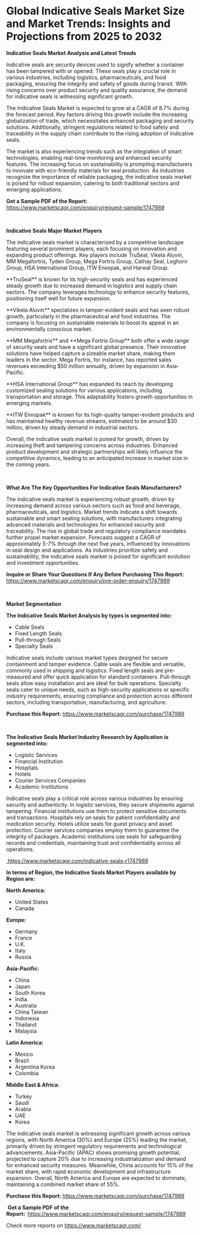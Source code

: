 <p><h1>Global Indicative Seals Market Size and Market Trends: Insights and Projections from 2025 to 2032</h1></p><p><strong>Indicative Seals Market Analysis and Latest Trends</strong></p>
<p><p>Indicative seals are security devices used to signify whether a container has been tampered with or opened. These seals play a crucial role in various industries, including logistics, pharmaceuticals, and food packaging, ensuring the integrity and safety of goods during transit. With rising concerns over product security and quality assurance, the demand for indicative seals is witnessing significant growth.</p><p>The Indicative Seals Market is expected to grow at a CAGR of 8.7% during the forecast period. Key factors driving this growth include the increasing globalization of trade, which necessitates enhanced packaging and security solutions. Additionally, stringent regulations related to food safety and traceability in the supply chain contribute to the rising adoption of indicative seals.</p><p>The market is also experiencing trends such as the integration of smart technologies, enabling real-time monitoring and enhanced security features. The increasing focus on sustainability is prompting manufacturers to innovate with eco-friendly materials for seal production. As industries recognize the importance of reliable packaging, the indicative seals market is poised for robust expansion, catering to both traditional sectors and emerging applications.</p></p>
<p><strong>Get a Sample PDF of the Report:&nbsp;</strong> <a href="https://www.marketscagr.com/enquiry/request-sample/1747989?utm_campaign=3221&utm_medium=2&utm_source=Github&utm_content=ia&utm_term=10042025&utm_id=indicative-seals">https://www.marketscagr.com/enquiry/request-sample/1747989</a></p>
<p>&nbsp;</p>
<p><strong>Indicative Seals Major Market Players</strong></p>
<p><p>The indicative seals market is characterized by a competitive landscape featuring several prominent players, each focusing on innovation and expanding product offerings. Key players include TruSeal, Vikela Aluvin, MM Megafortris, Tyden Group, Mega Fortris Group, Cathay Seal, Leghorn Group, HSA International Group, ITW Envopak, and Harwal Group.</p><p>**TruSeal** is known for its high-security seals and has experienced steady growth due to increased demand in logistics and supply chain sectors. The company leverages technology to enhance security features, positioning itself well for future expansion.</p><p>**Vikela Aluvin** specializes in tamper-evident seals and has seen robust growth, particularly in the pharmaceutical and food industries. The company is focusing on sustainable materials to boost its appeal in an environmentally conscious market.</p><p>**MM Megafortris** and **Mega Fortris Group** both offer a wide range of security seals and have a significant global presence. Their innovative solutions have helped capture a sizeable market share, making them leaders in the sector. Mega Fortris, for instance, has reported sales revenues exceeding $50 million annually, driven by expansion in Asia-Pacific.</p><p>**HSA International Group** has expanded its reach by developing customized sealing solutions for various applications, including transportation and storage. This adaptability fosters growth opportunities in emerging markets.</p><p>**ITW Envopak** is known for its high-quality tamper-evident products and has maintained healthy revenue streams, estimated to be around $30 million, driven by steady demand in industrial sectors.</p><p>Overall, the indicative seals market is poised for growth, driven by increasing theft and tampering concerns across industries. Enhanced product development and strategic partnerships will likely influence the competitive dynamics, leading to an anticipated increase in market size in the coming years.</p></p>
<p>&nbsp;</p>
<p><strong>What Are The Key Opportunities For Indicative Seals Manufacturers?</strong></p>
<p><p>The indicative seals market is experiencing robust growth, driven by increasing demand across various sectors such as food and beverage, pharmaceuticals, and logistics. Market trends indicate a shift towards sustainable and smart sealing solutions, with manufacturers integrating advanced materials and technologies for enhanced security and traceability. The rise in global trade and regulatory compliance mandates further propel market expansion. Forecasts suggest a CAGR of approximately 5-7% through the next five years, influenced by innovations in seal design and applications. As industries prioritize safety and sustainability, the indicative seals market is poised for significant evolution and investment opportunities.</p></p>
<p><strong>Inquire or Share Your Questions If Any Before Purchasing This Report:</strong> <a href="https://www.marketscagr.com/enquiry/pre-order-enquiry/1747989?utm_campaign=3221&utm_medium=2&utm_source=Github&utm_content=ia&utm_term=10042025&utm_id=indicative-seals">https://www.marketscagr.com/enquiry/pre-order-enquiry/1747989</a></p>
<p>&nbsp;</p>
<p><strong>Market Segmentation</strong></p>
<p><strong>The Indicative Seals Market Analysis by types is segmented into:</strong></p>
<p><ul><li>Cable Seals</li><li>Fixed Length Seals</li><li>Pull-through Seals</li><li>Specialty Seals</li></ul></p>
<p><p>Indicative seals include various market types designed for secure containment and tamper evidence. Cable seals are flexible and versatile, commonly used in shipping and logistics. Fixed length seals are pre-measured and offer quick application for standard containers. Pull-through seals allow easy installation and are ideal for bulk operations. Specialty seals cater to unique needs, such as high-security applications or specific industry requirements, ensuring compliance and protection across different sectors, including transportation, manufacturing, and agriculture.</p></p>
<p><strong>Purchase this Report:&nbsp;</strong><a href="https://www.marketscagr.com/purchase/1747989?utm_campaign=3221&utm_medium=2&utm_source=Github&utm_content=ia&utm_term=10042025&utm_id=indicative-seals">https://www.marketscagr.com/purchase/1747989</a></p>
<p>&nbsp;</p>
<p><strong>The Indicative Seals Market Industry Research by Application is segmented into:</strong></p>
<p><ul><li>Logistic Services</li><li>Financial Institution</li><li>Hospitals</li><li>Hotels</li><li>Courier Services Companies</li><li>Academic Institutions</li></ul></p>
<p><p>Indicative seals play a critical role across various industries by ensuring security and authenticity. In logistic services, they secure shipments against tampering. Financial institutions use them to protect sensitive documents and transactions. Hospitals rely on seals for patient confidentiality and medication security. Hotels utilize seals for guest privacy and asset protection. Courier services companies employ them to guarantee the integrity of packages. Academic institutions use seals for safeguarding records and credentials, maintaining trust and confidentiality across all operations.</p></p>
<p><a href="https://www.marketscagr.com/indicative-seals-r1747989?utm_campaign=3221&utm_medium=2&utm_source=Github&utm_content=ia&utm_term=10042025&utm_id=indicative-seals">&nbsp;https://www.marketscagr.com/indicative-seals-r1747989</a></p>
<p><strong>In terms of Region, the Indicative Seals Market Players available by Region are:</strong></p>
<p>
    <p> <strong> North America: </strong>
        <ul>
            <li>United States</li>
            <li>Canada</li>
        </ul>
        </p> 
    <p> <strong> Europe: </strong>
        <ul>
            <li>Germany</li>
            <li>France</li>
            <li>U.K.</li>
            <li>Italy</li>
            <li>Russia</li>
        </ul>
        </p> 
    <p> <strong> Asia-Pacific: </strong>
        <ul>
            <li>China</li>
            <li>Japan</li>
            <li>South Korea</li>
            <li>India</li>
            <li>Australia</li>
            <li>China Taiwan</li>
            <li>Indonesia</li>
            <li>Thailand</li>
            <li>Malaysia</li>
        </ul>
        </p> 
    <p> <strong> Latin America: </strong>
        <ul>
            <li>Mexico</li>
            <li>Brazil</li>
            <li>Argentina Korea</li>
            <li>Colombia</li>
        </ul>
        </p> 
    <p> <strong> Middle East & Africa: </strong>
        <ul>
            <li>Turkey</li>
            <li>Saudi</li>
            <li>Arabia</li>
            <li>UAE</li>
            <li>Korea</li>
        </ul>
    </p>
    </p>
<p><p>The indicative seals market is witnessing significant growth across various regions, with North America (30%) and Europe (25%) leading the market, primarily driven by stringent regulatory requirements and technological advancements. Asia-Pacific (APAC) shows promising growth potential, projected to capture 20% due to increasing industrialization and demand for enhanced security measures. Meanwhile, China accounts for 15% of the market share, with rapid economic development and infrastructure expansion. Overall, North America and Europe are expected to dominate, maintaining a combined market share of 55%.</p></p>
<p><strong>Purchase this Report: </strong><a href="https://www.marketscagr.com/purchase/1747989?utm_campaign=3221&utm_medium=2&utm_source=Github&utm_content=ia&utm_term=10042025&utm_id=indicative-seals">https://www.marketscagr.com/purchase/1747989</a></p>
<p>&nbsp;<strong>Get a Sample PDF of the Report:&nbsp;&nbsp;</strong><a href="https://www.marketscagr.com/enquiry/request-sample/1747989?utm_campaign=3221&utm_medium=2&utm_source=Github&utm_content=ia&utm_term=10042025&utm_id=indicative-seals">https://www.marketscagr.com/enquiry/request-sample/1747989</a></p>
<p><strong></strong></p>
<p>Check more reports on <a href="https://www.marketscagr.com/?utm_campaign=3221&utm_medium=2&utm_source=Github&utm_content=ia&utm_term=10042025&utm_id=indicative-seals">https://www.marketscagr.com/</a></p>
